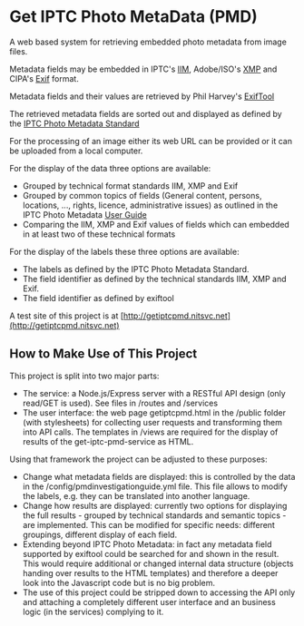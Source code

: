 # Get IPTC Photo MetaData (PMD)

A web based system for retrieving embedded photo metadata from image files. 

Metadata fields may be embedded in IPTC's [IIM](https://iptc.org/standards/iim/), Adobe/ISO's [XMP](http://www.adobe.com/devnet/xmp.html) and CIPA's [Exif](http://www.cipa.jp/std/std-sec_e.html) format.

Metadata fields and their values are retrieved by Phil Harvey's [ExifTool](http://owl.phy.queensu.ca/~phil/exiftool/)

The retrieved metadata fields are sorted out and displayed as defined by the [IPTC Photo Metadata Standard](https://iptc.org/standards/photo-metadata/iptc-standard/) 

For the processing of an image either its web URL can be provided or it can be uploaded from a local computer.

For the display of the data three options are available:

* Grouped by technical format standards IIM, XMP and Exif
* Grouped by common topics of fields (General content, persons, locations, ..., rights, licence, administrative issues) as outlined in the IPTC Photo Metadata [User Guide](https://www.iptc.org/std/photometadata/documentation/userguide/)
* Comparing the IIM, XMP and Exif values of fields which can embedded in at least two of these technical formats

For the display of the labels these three options are available:

* The labels as defined by the IPTC Photo Metadata Standard.
* The field identifier as defined by the technical standards IIM, XMP and Exif.
* The field identifier as defined by exiftool

A test site of this project is at [http://getiptcpmd.nitsvc.net](http://getiptcpmd.nitsvc.net)

## How to Make Use of This Project

This project is split into two major parts:

* The service: a Node.js/Express server with a RESTful API design (only read/GET is used). See files in /routes and /services
* The user interface: the web page getiptcpmd.html in the /public folder (with stylesheets) for collecting user requests and transforming them into API calls. The templates in /views are required for the display of results of the get-iptc-pmd-service as HTML.

Using that framework the project can be adjusted to these purposes:

* Change what metadata fields are displayed: this is controlled by the data in the /config/pmdinvestigationguide.yml file. This file allows to modify the labels, e.g. they can be translated into another language.
* Change how results are displayed: currently two options for displaying the full results - grouped by technical standards and semantic topics - are implemented. This can be modified for specific needs: different groupings, different display of each field.
* Extending beyond IPTC Photo Metadata: in fact any metadata field supported by exiftool could be searched for and shown in the result. This would require additional or changed internal data structure (objects handing over results to the HTML templates) and therefore a deeper look into the Javascript code but is no big problem.
* The use of this project could be stripped down to accessing the API only and attaching a completely different user interface and an business logic (in the services) complying to it.
  
  
